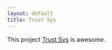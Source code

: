 ```yaml
---
layout: default
title: Trust Sys
---
```


This project <a href="http://github.com/kfl62/trst_sys">Trust Sys</a> is awesome.
